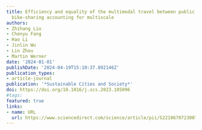 ```yaml
---
title: Efficiency and equality of the multimodal travel between public transit and
  bike-sharing accounting for multiscale
authors:
- Zhihang Liu
- Chenyu Fang
- Hao Li
- Jinlin Wu
- Lin Zhou
- Martin Werner
date: '2024-01-01'
publishDate: '2024-04-19T15:10:37.892146Z'
publication_types:
- article-journal
publication: '*Sustainable Cities and Society*'
doi: https://doi.org/10.1016/j.scs.2023.105096
#tags:
featured: true
links:
- name: URL
  url: https://www.sciencedirect.com/science/article/pii/S2210670723007060
---
```

